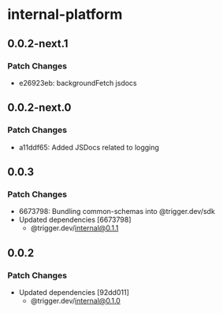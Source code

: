 # internal-platform

## 0.0.2-next.1

### Patch Changes

- e26923eb: backgroundFetch jsdocs

## 0.0.2-next.0

### Patch Changes

- a11ddf65: Added JSDocs related to logging

## 0.0.3

### Patch Changes

- 6673798: Bundling common-schemas into @trigger.dev/sdk
- Updated dependencies [6673798]
  - @trigger.dev/internal@0.1.1

## 0.0.2

### Patch Changes

- Updated dependencies [92dd011]
  - @trigger.dev/internal@0.1.0
